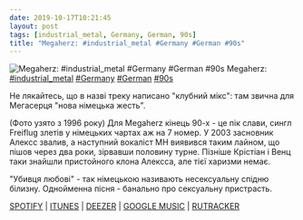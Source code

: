 ```yaml
---
date: 2019-10-17T10:21:45
layout: post
tags: [industrial_metal, Germany, German, 90s]
title: "Megaherz: #industrial_metal #Germany #German #90s"
---
```

![Megaherz: #industrial_metal #Germany #German #90s](https://res.cloudinary.com/vast-space-unexplored/image/upload/photos/photo_772_17-10-2019_10-21-45.jpg)
Megaherz: [#industrial_metal](/tags/#industrial_metal) [#Germany](/tags/#Germany) [#German](/tags/#German) [#90s](/tags/#90s)

Не лякайтесь, що в назві треку написано &quot;клубний мікс&quot;: там звична для Мегасерця &quot;нова німецька жесть&quot;.

(Фото узято з 1996 року) Для Megaherz кінець 90-х - це пік слави, сингл Freiflug злетів у німецьких чартах аж на 7 номер. У 2003 засновник Алексс звалив, а наступний вокаліст MH виявився таким лайном, що пішов через два роки, зірвавши половину турне.  Пізніше Крістіан і Венц таки знайшли пристойного клона Алексса, але тієї харизми немає.

&quot;Убивця любові&quot; - так німецькою називають несексуальну спідню білизну. Однойменна пісня - банально про сексуальну пристрасть.

[SPOTIFY](https://open.spotify.com/album/4D9paFnEpYIbgGUUZEEYlJ) \| [ITUNES](https://music.apple.com/ua/album/querschnitt/120382368?l=ru) \| [DEEZER](https://www.deezer.com/album/14495038?utm_source=deezer&amp;utm_content=album-14495038&amp;utm_term=1601611822_1571296700&amp;utm_medium=web) \| [GOOGLE MUSIC](https://play.google.com/music/m/B36du6vkojhp6i6bxb6jdghnewi?t=Querschnitt_-_Megaherz) \| [RUTRACKER](https://rutracker.org/forum/viewtopic.php?t=5401770)